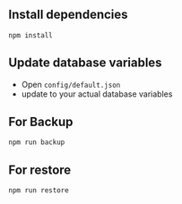## Install dependencies

```
npm install
```

## Update database variables

- Open `config/default.json`
- update to your actual database variables


## For Backup

```
npm run backup
```


## For restore

```
npm run restore
```
